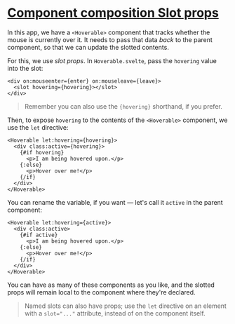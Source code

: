 # [Component composition  Slot props](https://svelte.dev/tutorial/slot-props)

In this app, we have a `<Hoverable>` component that tracks whether the mouse is currently over it. It needs to pass that data _back_ to the parent component, so that we can update the slotted contents.

For this, we use _slot props_. In `Hoverable.svelte`, pass the `hovering` value into the slot:

```svelte
<div on:mouseenter={enter} on:mouseleave={leave}>
  <slot hovering={hovering}></slot>
</div>
```

> Remember you can also use the `{hovering}` shorthand, if you prefer.

Then, to expose `hovering` to the contents of the `<Hoverable>` component, we use the `let` directive:

```svelte
<Hoverable let:hovering={hovering}>
  <div class:active={hovering}>
    {#if hovering}
      <p>I am being hovered upon.</p>
    {:else}
      <p>Hover over me!</p>
    {/if}
  </div>
</Hoverable>
```

You can rename the variable, if you want — let's call it `active` in the parent component:

```svelte
<Hoverable let:hovering={active}>
  <div class:active>
    {#if active}
      <p>I am being hovered upon.</p>
    {:else}
      <p>Hover over me!</p>
    {/if}
  </div>
</Hoverable>
```

You can have as many of these components as you like, and the slotted props will remain local to the component where they're declared.

> Named slots can also have props; use the `let` directive on an element with a `slot="..."` attribute, instead of on the component itself.